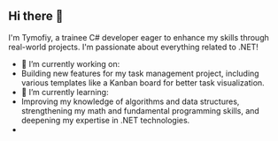 ## Hi there 👋
I'm Tymofiy, a trainee C# developer eager to enhance my skills through real-world projects. I'm passionate about everything related to .NET!

- 🔭 I’m currently working on:
- Building new features for my task management project, including various templates like a Kanban board for better task visualization.
- 🌱 I’m currently learning:
- Improving my knowledge of algorithms and data structures, strengthening my math and fundamental programming skills, and deepening my expertise in .NET technologies.
- 
